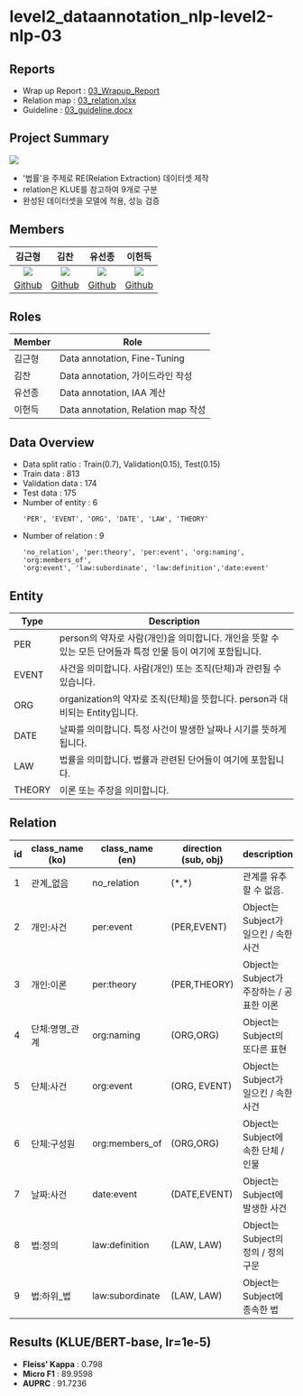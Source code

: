 # level2_dataannotation_nlp-level2-nlp-03

## Reports
- Wrap up Report : [03_Wrapup_Report](https://cerulean-dresser-e85.notion.site/Wrap-up-Report-75ae500eee304dab848dae6c2b76c6b8)
- Relation map : [03_relation.xlsx](https://github.com/boostcampaitech4lv23nlp1/level2_dataannotation_nlp-level2-nlp-03/files/10243830/03_relation.xlsx)
- Guideline : [03_guideline.docx](https://github.com/boostcampaitech4lv23nlp1/level2_dataannotation_nlp-level2-nlp-03/files/10243833/03_guideline.docx)

## Project Summary
<img src=https://user-images.githubusercontent.com/113564875/208052179-39f7d146-040d-45f5-b15f-1f04579d0f67.png>

- '법률'을 주제로 RE(Relation Extraction) 데이터셋 제작
- relation은 KLUE를 참고하여 9개로 구분
- 완성된 데이터셋을 모델에 적용, 성능 검증

## Members
|김근형|김찬|유선종|이헌득|
|:---:|:---:|:---:|:---:|
|<img src="https://user-images.githubusercontent.com/97590480/205299519-174ef1be-eed6-4752-9f3d-49b64de78bec.png">|<img src="https://user-images.githubusercontent.com/97590480/205299316-ea3dc16c-00ec-4c37-b801-3a75ae6f4ca2.png">|<img src="https://user-images.githubusercontent.com/97590480/205299037-aec039ea-f8d3-46c6-8c11-08c4c88e4c56.jpeg">|<img src="https://user-images.githubusercontent.com/97590480/205299457-5292caeb-22eb-49d2-a52e-6e69da593d6f.jpeg">|
|[Github](https://github.com/kimkeunhyeong)|[Github](https://github.com/chanmuzi)|[Github](https://github.com/Trailblazer-Yoo)|[Github](https://github.com/hundredeuk2)|


## Roles
| Member | Role | 
| --- | --- |
| 김근형 | Data annotation, Fine-Tuning  |
| 김찬 | Data annotation, 가이드라인 작성 |
| 유선종 | Data annotation, IAA 계산 |
| 이헌득 | Data annotation, Relation map 작성 |

## Data Overview
- Data split ratio : Train(0.7), Validation(0.15), Test(0.15)
- Train data : 813
- Validation data : 174
- Test data : 175
- Number of entity : 6
    ```
    'PER', 'EVENT', 'ORG', 'DATE', 'LAW', 'THEORY'
    ```
- Number of relation : 9
    ```
    'no_relation', 'per:theory', 'per:event', 'org:naming', 'org:members_of',
    'org:event', 'law:subordinate', 'law:definition','date:event'
    ```
## Entity
| Type | Description | 
| --- | --- |
| PER | person의 약자로 사람(개인)을 의미합니다. 개인을 뜻할 수 있는 모든 단어들과 특정 인물 등이 여기에 포함됩니다.  |
| EVENT | 사건을 의미합니다. 사람(개인) 또는 조직(단체)과 관련될 수 있습니다. |
| ORG | organization의 약자로 조직(단체)을 뜻합니다. person과 대비되는 Entity입니다. |
| DATE | 날짜를 의미합니다. 특정 사건이 발생한 날짜나 시기를 뜻하게 됩니다. |
| LAW | 법률을 의미합니다. 법률과 관련된 단어들이 여기에 포함됩니다. |
| THEORY | 이론 또는 주장을 의미합니다. |
  
## Relation
|id	|class_name (ko)	|class_name (en)	|direction (sub, obj)	|description|
|---|---|---|---|---|
|1	|관계_없음	|no_relation	|(\*,\*)	|관계를 유추할 수 없음.|
|2	|개인:사건	|per:event	|(PER,EVENT)	|Object는 Subject가 일으킨 / 속한 사건|
|3	|개인:이론	|per:theory	|(PER,THEORY)	|Object는 Subject가 주장하는 / 공표한 이론|
|4	|단체:명명_관계	|org:naming	|(ORG,ORG)	|Object는 Subject의 또다른 표현|
|5	|단체:사건	|org:event	|(ORG, EVENT)	|Object는 Subject가 일으킨 / 속한 사건|
|6	|단체:구성원	|org:members_of	|(ORG,ORG)	|Object는 Subject에 속한 단체 / 인물|
|7	|날짜:사건	|date:event	|(DATE,EVENT)	|Object는 Subject에 발생한 사건|
|8	|법:정의	|law:definition	|(LAW, LAW)	|Object는 Subject의 정의 / 정의 구문|
|9	|법:하위_법	|law:subordinate	|(LAW, LAW)	|Object는 Subject에 종속한 법|

## Results (KLUE/BERT-base, lr=1e-5)
- **Fleiss' Kappa** : 0.798
- **Micro F1** : 89.9598
- **AUPRC** : 91.7236
